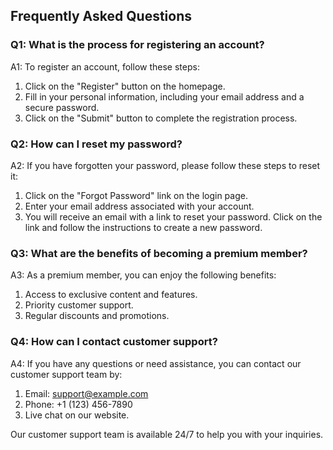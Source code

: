 ## Frequently Asked Questions

### Q1: What is the process for registering an account?

A1: To register an account, follow these steps:

1. Click on the "Register" button on the homepage.
2. Fill in your personal information, including your email address and a secure password.
3. Click on the "Submit" button to complete the registration process.

### Q2: How can I reset my password?

A2: If you have forgotten your password, please follow these steps to reset it:

1. Click on the "Forgot Password" link on the login page.
2. Enter your email address associated with your account.
3. You will receive an email with a link to reset your password. Click on the link and follow the instructions to create a new password.

### Q3: What are the benefits of becoming a premium member?

A3: As a premium member, you can enjoy the following benefits:

1. Access to exclusive content and features.
2. Priority customer support.
3. Regular discounts and promotions.

### Q4: How can I contact customer support?

A4: If you have any questions or need assistance, you can contact our customer support team by:

1. Email: support@example.com
2. Phone: +1 (123) 456-7890
3. Live chat on our website.

Our customer support team is available 24/7 to help you with your inquiries.